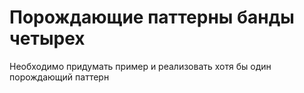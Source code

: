 Порождающие паттерны банды четырех
=========

Необходимо придумать пример и реализовать хотя бы один порождающий паттерн